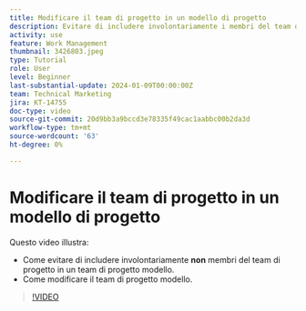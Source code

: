 ```yaml
---
title: Modificare il team di progetto in un modello di progetto
description: Evitare di includere involontariamente i membri del team di progetto in un team di progetto modello apprendendo come modificare il team di progetto modello.
activity: use
feature: Work Management
thumbnail: 3426803.jpeg
type: Tutorial
role: User
level: Beginner
last-substantial-update: 2024-01-09T00:00:00Z
team: Technical Marketing
jira: KT-14755
doc-type: video
source-git-commit: 20d9bb3a9bccd3e78335f49cac1aabbc00b2da3d
workflow-type: tm+mt
source-wordcount: '63'
ht-degree: 0%

---
```


# Modificare il team di progetto in un modello di progetto

Questo video illustra:

* Come evitare di includere involontariamente **non** membri del team di progetto in un team di progetto modello.
* Come modificare il team di progetto modello.

>[!VIDEO](https://video.tv.adobe.com/v/3426803/?quality=12&learn=on)
